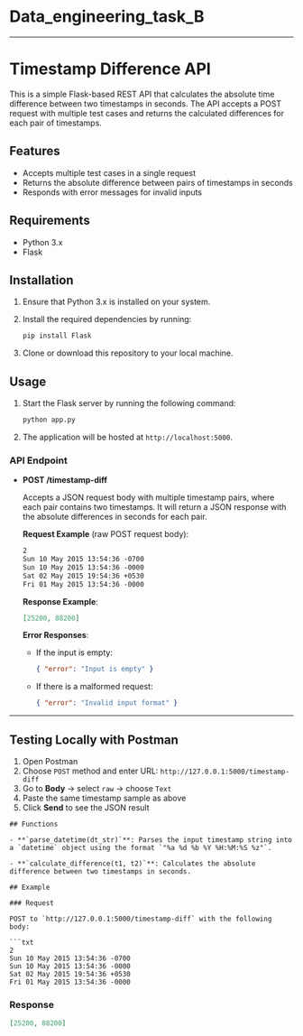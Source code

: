 # Data_engineering_task_B
---

# Timestamp Difference API

This is a simple Flask-based REST API that calculates the absolute time difference between two timestamps in seconds. The API accepts a POST request with multiple test cases and returns the calculated differences for each pair of timestamps.

## Features

- Accepts multiple test cases in a single request
- Returns the absolute difference between pairs of timestamps in seconds
- Responds with error messages for invalid inputs

## Requirements

- Python 3.x
- Flask

## Installation

1. Ensure that Python 3.x is installed on your system.
2. Install the required dependencies by running:
   ```bash
   pip install Flask
   ```

3. Clone or download this repository to your local machine.

## Usage

1. Start the Flask server by running the following command:
   ```bash
   python app.py
   ```

2. The application will be hosted at `http://localhost:5000`.

### API Endpoint

- **POST /timestamp-diff**

    Accepts a JSON request body with multiple timestamp pairs, where each pair contains two timestamps. It will return a JSON response with the absolute differences in seconds for each pair.

    **Request Example** (raw POST request body):
    ```txt
    2
    Sun 10 May 2015 13:54:36 -0700
    Sun 10 May 2015 13:54:36 -0000
    Sat 02 May 2015 19:54:36 +0530
    Fri 01 May 2015 13:54:36 -0000
    ```

    **Response Example**:
    ```json
    [25200, 88200]
    ```

    **Error Responses**:
    - If the input is empty:
      ```json
      { "error": "Input is empty" }
      ```
    - If there is a malformed request:
      ```json
      { "error": "Invalid input format" }
      ```
---

##  Testing Locally with Postman

1. Open Postman
2. Choose `POST` method and enter URL: `http://127.0.0.1:5000/timestamp-diff`
3. Go to **Body** → select `raw` → choose `Text`
4. Paste the same timestamp sample as above
5. Click **Send** to see the JSON result

```
## Functions

- **`parse_datetime(dt_str)`**: Parses the input timestamp string into a `datetime` object using the format `"%a %d %b %Y %H:%M:%S %z"`.
  
- **`calculate_difference(t1, t2)`**: Calculates the absolute difference between two timestamps in seconds.

## Example

### Request

POST to `http://127.0.0.1:5000/timestamp-diff` with the following body:

```txt
2
Sun 10 May 2015 13:54:36 -0700
Sun 10 May 2015 13:54:36 -0000
Sat 02 May 2015 19:54:36 +0530
Fri 01 May 2015 13:54:36 -0000
```

### Response

```json
[25200, 88200]
```

